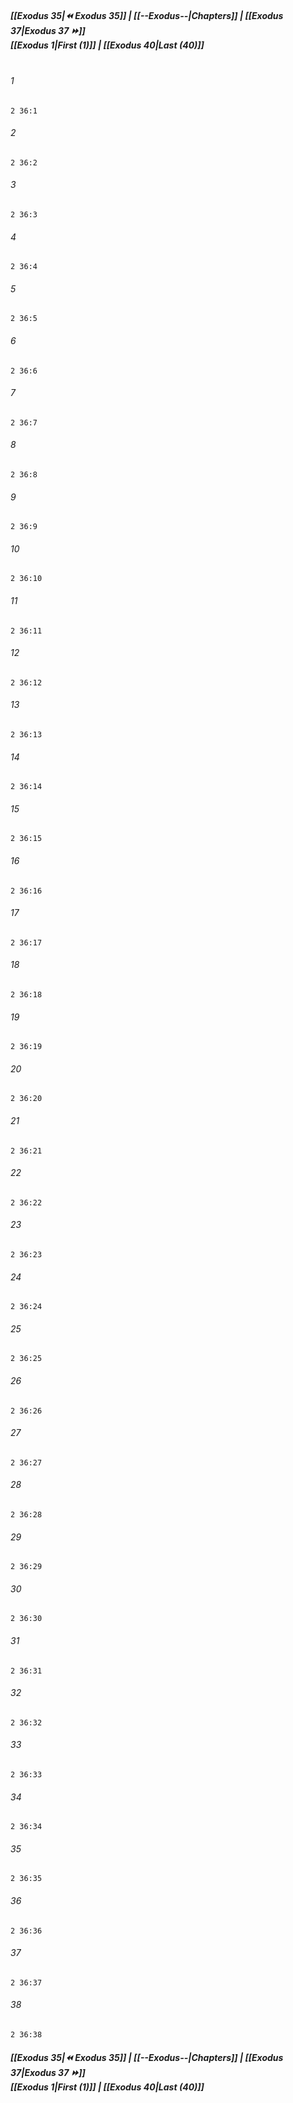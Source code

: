 
##### **[[Exodus 35|⏪ Exodus 35]] | [[--Exodus--|Chapters]] | [[Exodus 37|Exodus 37 ⏩]]**<br>**[[Exodus 1|First (1)]] | [[Exodus 40|Last (40)]]**<br><br>

###### 1
``` verse
2 36:1
```
###### 2
``` verse
2 36:2
```
###### 3
``` verse
2 36:3
```
###### 4
``` verse
2 36:4
```
###### 5
``` verse
2 36:5
```
###### 6
``` verse
2 36:6
```
###### 7
``` verse
2 36:7
```
###### 8
``` verse
2 36:8
```
###### 9
``` verse
2 36:9
```
###### 10
``` verse
2 36:10
```
###### 11
``` verse
2 36:11
```
###### 12
``` verse
2 36:12
```
###### 13
``` verse
2 36:13
```
###### 14
``` verse
2 36:14
```
###### 15
``` verse
2 36:15
```
###### 16
``` verse
2 36:16
```
###### 17
``` verse
2 36:17
```
###### 18
``` verse
2 36:18
```
###### 19
``` verse
2 36:19
```
###### 20
``` verse
2 36:20
```
###### 21
``` verse
2 36:21
```
###### 22
``` verse
2 36:22
```
###### 23
``` verse
2 36:23
```
###### 24
``` verse
2 36:24
```
###### 25
``` verse
2 36:25
```
###### 26
``` verse
2 36:26
```
###### 27
``` verse
2 36:27
```
###### 28
``` verse
2 36:28
```
###### 29
``` verse
2 36:29
```
###### 30
``` verse
2 36:30
```
###### 31
``` verse
2 36:31
```
###### 32
``` verse
2 36:32
```
###### 33
``` verse
2 36:33
```
###### 34
``` verse
2 36:34
```
###### 35
``` verse
2 36:35
```
###### 36
``` verse
2 36:36
```
###### 37
``` verse
2 36:37
```
###### 38
``` verse
2 36:38
```

##### **[[Exodus 35|⏪ Exodus 35]] | [[--Exodus--|Chapters]] | [[Exodus 37|Exodus 37 ⏩]]**<br>**[[Exodus 1|First (1)]] | [[Exodus 40|Last (40)]]**
